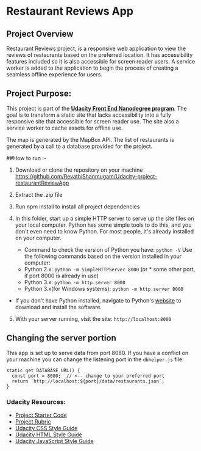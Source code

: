# Restaurant Reviews App

## Project Overview

Restaurant Reviews project, is a responsive web application to view the reviews of restaurants based on the preferred location. It has accessibility features included so it is also accessible for screen reader users. A service worker is added to the application to begin the process of creating a seamless offline experience for users.

## Project Purpose:

This project is part of the **[Udacity Front End Nanodegree program](https://www.udacity.com/course/front-end-web-developer-nanodegree--nd001)**. The goal is to transform a static site that lacks accessibility into a fully responsive site that accessible for screen reader use. The site also a service worker to cache assets for offline use.

The map is generated by the MapBox API. The list of restaurants is generated by a call to a database provided for the project.

##How to run :-
1. Download or clone the repository on your machine https://github.com/RevathiShanmugam/Udacity-project-restaurantReviewApp
2. Extract the .zip file
3. Run npm install to install all project dependencies
4. In this folder, start up a simple HTTP server to serve up the site files on your local computer. Python has some simple tools to do this, and you don't even need to know Python. For most people, it's already installed on your computer.

    * Command to check the version of Python you have: `python -V`
  Use the following commands based on the version installed in your computer:
     * Python 2.x:  `python -m SimpleHTTPServer 8000` (or * some other port, if port 8000 is already in use)
     * Python 3.x: `python -m http.server 8000`
     * Python 3.x(for Windows systems): `python -m http.server 8000`

  * If you don't have Python installed, navigate to Python's   [website](https://www.python.org/) to download and install the software.
5. With your server running, visit the site: `http://localhost:8000`

## Changing the server portion

This app is set up to serve data from port 8080. If you have a conflict on your machine you can change the listening port in the `dbhelper.js` file:

```
static get DATABASE_URL() {
  const port = 8080;  // <-- change to your preferred port
  return `http://localhost:${port}/data/restaurants.json`;
}
```
### Udacity Resources:

* [Project Starter Code](https://github.com/udacity/mws-restaurant-stage-1)
* [Project Rubric](https://review.udacity.com/#!/rubrics/1090/view)
* [Udacity CSS Style Guide](http://udacity.github.io/frontend-nanodegree-styleguide/css.html)
* [Udacity HTML Style Guide](http://udacity.github.io/frontend-nanodegree-styleguide/index.html)
* [Udacity JavaScript Style Guide](http://udacity.github.io/frontend-nanodegree-styleguide/javascript.html)
